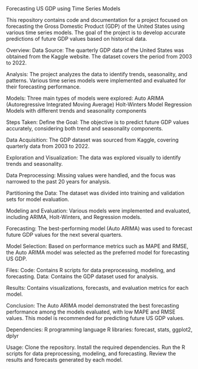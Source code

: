 Forecasting US GDP using Time Series Models

This repository contains code and documentation for a project focused on forecasting the Gross Domestic Product (GDP) of the United States using various time series models. The goal of the project is to develop accurate predictions of future GDP values based on historical data.

Overview:
Data Source: 
The quarterly GDP data of the United States was obtained from the Kaggle website. The dataset covers the period from 2003 to 2022.

Analysis:
The project analyzes the data to identify trends, seasonality, and patterns. Various time series models were implemented and evaluated for their forecasting performance.

Models: 
Three main types of models were explored:
Auto ARIMA (Autoregressive Integrated Moving Average)
Holt-Winters Model
Regression Models with different trends and seasonality components

Steps Taken:
Define the Goal: The objective is to predict future GDP values accurately, considering both trend and seasonality components.

Data Acquisition: The GDP dataset was sourced from Kaggle, covering quarterly data from 2003 to 2022.

Exploration and Visualization: The data was explored visually to identify trends and seasonality.

Data Preprocessing: Missing values were handled, and the focus was narrowed to the past 20 years for analysis.

Partitioning the Data: The dataset was divided into training and validation sets for model evaluation.

Modeling and Evaluation: Various models were implemented and evaluated, including ARIMA, Holt-Winters, and Regression models.

Forecasting: The best-performing model (Auto ARIMA) was used to forecast future GDP values for the next several quarters.

Model Selection: Based on performance metrics such as MAPE and RMSE, the Auto ARIMA model was selected as the preferred model for forecasting US GDP.

Files:
Code: Contains R scripts for data preprocessing, modeling, and forecasting.
Data: Contains the GDP dataset used for analysis.

Results: 
Contains visualizations, forecasts, and evaluation metrics for each model.

Conclusion:
The Auto ARIMA model demonstrated the best forecasting performance among the models evaluated, with low MAPE and RMSE values. This model is recommended for predicting future US GDP values.

Dependencies:
R programming language
R libraries: forecast, stats, ggplot2, dplyr

Usage:
Clone the repository.
Install the required dependencies.
Run the R scripts for data preprocessing, modeling, and forecasting.
Review the results and forecasts generated by each model.
